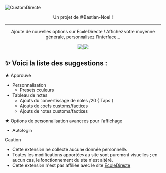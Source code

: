 ![CustomDirecte](https://capsule-render.vercel.app/api?type=waving&height=170&text=CustomDirecte%20Dev&animation=fadeIn&fontSize=80&fontColor=0000&fontAlignY=34&stroke=fff&strokeWidth=2.2&color=0:7f0f2f,45:c8194a)

<p align="center">
  Un projet de @Bastian-Noel !
</p>

---

<p align='center'>
  Ajoute de nouvelles options sur EcoleDirecte ! Affichez votre moyenne générale, personnalisez l'interface...
  <br><br>
  <a href="https://customdirecte.github.io/">
    <img src="https://img.shields.io/badge/Website%20%26%20Doc-Open?style=for-the-badge&color=purple" />
  </a>
  <a href="https://discord.gg/vQYhP3q8eR">
    <img src="https://img.shields.io/badge/Suggestions,%20Aide%20&%20Bugs-Open?style=for-the-badge&color=darkblue&logo=discord&logoColor=fff" />
  </a>
</p>


## ✨  Voici la liste des suggestions :

★ Approuvé
- Personnalisation
  - Presets couleurs
- Tableau de notes
  - Ajouts du convertissage de notes /20 { Taps }
  - Ajouts de coefs customs/factices
  - Ajouts de notes customs/factices

★ Options de personnalisation avancées pour l'affichage :
- Autologin 

> [!CAUTION]
> + Cette extension ne collecte aucune donnée personnelle.
> + Toutes les modifications apportées au site sont purement visuelles ; en aucun cas, le fonctionnement du site n'est altéré.
> + Cette extension n'est pas affiliée avec le site [EcoleDirecte](https://www.ecoledirecte.com)

